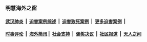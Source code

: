 
### 明慧海外之窗

####  [武汉肺炎](indexes/365.md?t=03220700) &nbsp;|&nbsp;  [迫害案例综述](indexes/328.md?t=03220700) &nbsp;|&nbsp; [迫害致死案例](indexes/277.md?t=03220700)  &nbsp;|&nbsp; [更多迫害案例](indexes/81.md?t=03220700)  &nbsp;|&nbsp; 
####  [时事评论](indexes/19.md?t=03220700) &nbsp;|&nbsp; [海外简讯](indexes/245.md?t=03220700)&nbsp;|&nbsp;  [社会支持](indexes/140.md?t=03220700) &nbsp;|&nbsp; [褒奖决议](indexes/282.md?t=03220700) &nbsp;|&nbsp; [社区报道](indexes/91.md?t=03220700)  &nbsp;|&nbsp; [天人之间](indexes/78.md?t=03220700) 

